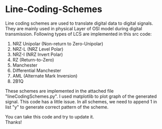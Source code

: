 # Line-Coding-Schemes

Line coding schemes are used to translate digital data to digital signals. They are mainly used in physical Layer of OSI model during digital transmission.
Following types of LCS are implemented in this src code:
1. NRZ Unipolar (Non-return to Zero-Unipolar)
2. NRZ-L (NRZ Level Polar)
3. NRZ-I (NRZ Invert Polar)
4. RZ (Return-to-Zero)
5. Manchester
6. Differential Manchester
7. AML (Alternate Mark Inversion)
8. 2B1Q 

These schemes are implemented in the attached file "lineCodingSchemes.py".
I used matplotlib to plot graph of the generated signal. This code has a little issue.
In all schemes, we need to append 1 in list "y" to generate correct pattern of the scheme.

You can take this code and try to update it.
<br>
Thanks!
